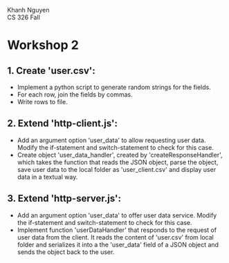 Khanh Nguyen    
CS 326
Fall
# Workshop 2

## 1. Create 'user.csv':

- Implement a python script to generate random strings for the fields.
- For each row, join the fields by commas.
- Write rows to file. 

## 2. Extend 'http-client.js':

- Add an argument option 'user_data' to allow requesting user data. Modify the if-statement and switch-statement to check for this case.
- Create object 'user_data_handler', created by 'createResponseHandler',
which takes the function that reads the JSON object, parse the object, save user data to the local folder as 'user_client.csv' and display user data in a textual way. 

## 3. Extend 'http-server.js':

- Add an argument option 'user_data' to offer user data service. Modify the if-statement and switch-statement to check for this case. 
- Implement function 'userDataHandler' that responds to the request of user data from the client. It reads the content of 'user.csv' from local folder and serializes it into a the 'user_data' field of a JSON object and sends the object back to the user. 
